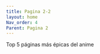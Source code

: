 ```yaml
---
title: Pagina 2-2
layout: home
Nav_order: 4
Parent: Pagina 2
---
```

Top 5 páginas más épicas del anime
